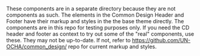 These components are in a separate directory because they are not components as such.
The elements in the Common Design Header and Footer have their markup and styles in the the base theme directly.
The components are in this repo for testing purposes only.
If you need the CD header and footer as context to try out some of the "real" components, use these.
They may not be up-to-date. If not, refer to https://github.com/UN-OCHA/common_design/ repo for current markup and styles.
